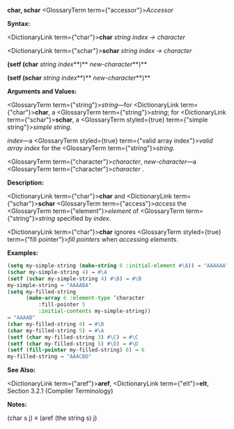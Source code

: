 **char, schar** <GlossaryTerm  term={"accessor"}><i>Accessor</i></GlossaryTerm> 



**Syntax:** 



<DictionaryLink  term={"char"}><b>char</b></DictionaryLink> *string index → character* 



<DictionaryLink  term={"schar"}><b>schar</b></DictionaryLink> *string index → character* 



**(setf (char** *string index***)** *new-character***)** 



**(setf (schar** *string index***)** *new-character***)** 



**Arguments and Values:** 



<GlossaryTerm  term={"string"}><i>string</i></GlossaryTerm>—for <DictionaryLink  term={"char"}><b>char</b></DictionaryLink>, a <GlossaryTerm  term={"string"}><i>string</i></GlossaryTerm>; for <DictionaryLink  term={"schar"}><b>schar</b></DictionaryLink>, a <GlossaryTerm styled={true} term={"simple string"}><i>simple string</i></GlossaryTerm>. 



*index*—a <GlossaryTerm styled={true} term={"valid array index"}><i>valid array index</i></GlossaryTerm> for the <GlossaryTerm  term={"string"}><i>string</i></GlossaryTerm>. 



<GlossaryTerm  term={"character"}><i>character</i></GlossaryTerm>, *new-character*—a <GlossaryTerm  term={"character"}><i>character</i></GlossaryTerm> . 



**Description:** 



<DictionaryLink  term={"char"}><b>char</b></DictionaryLink> and <DictionaryLink  term={"schar"}><b>schar</b></DictionaryLink> <GlossaryTerm  term={"access"}><i>access</i></GlossaryTerm> the <GlossaryTerm  term={"element"}><i>element</i></GlossaryTerm> of <GlossaryTerm  term={"string"}><i>string</i></GlossaryTerm> specified by *index*. 



<DictionaryLink  term={"char"}><b>char</b></DictionaryLink> ignores <GlossaryTerm styled={true} term={"fill pointer"}><i>fill pointers</i></GlossaryTerm> when *accessing elements*. 



**Examples:**
```lisp
(setq my-simple-string (make-string 6 :initial-element #\A)) → "AAAAAA" 
(schar my-simple-string 4) → #\A 
(setf (schar my-simple-string 4) #\B) → #\B 
my-simple-string → "AAAABA" 
(setq my-filled-string 
      (make-array 6 :element-type ’character 
		  :fill-pointer 5 
		  :initial-contents my-simple-string)) 
→ "AAAAB" 
(char my-filled-string 4) → #\B 
(char my-filled-string 5) → #\A 
(setf (char my-filled-string 3) #\C) → #\C 
(setf (char my-filled-string 5) #\D) → #\D 
(setf (fill-pointer my-filled-string) 6) → 6 
my-filled-string → "AAACBD" 


```
**See Also:** 



<DictionaryLink  term={"aref"}><b>aref</b></DictionaryLink>, <DictionaryLink  term={"elt"}><b>elt</b></DictionaryLink>, Section 3.2.1 (Compiler Terminology) 



**Notes:** 



(char s j) *≡* (aref (the string s) j) 



